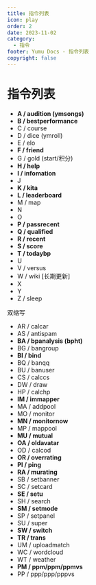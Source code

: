 ```yaml
---
title: 指令列表
icon: play
order: 2
date: 2023-11-02
category:
  - 指令
footer: Yumu Docs - 指令列表
copyright: false
---
```

# 指令列表

- **A / audition (ymsongs)**
- **B / bestperformance**
- C / course
- D / dice (ymroll)
- E / elo
- **F / friend**
- G / gold (start/积分)
- **H / help**
- **I / infomation**
- J
- **K / kita**
- **L / leaderboard**
- M / map
- N
- O
- **P / passrecent**
- **Q / qualified**
- **R / recent**
- **S / score**
- **T / todaybp**
- U
- V / versus
- W / wiki [长期更新]
- X
- Y
- Z / sleep

双缩写

- AR / calcar
- AS / antispam
- **BA / bpanalysis (bpht)**
- BG / bangroup
- **BI / bind**
- BQ / banqq
- BU / banuser
- CS / calccs
- DW / draw
- HP / calchp
- **IM / immapper**
- MA / addpool
- MO / monitor
- **MN / monitornow**
- MP / mappool
- **MU / mutual**
- **OA / oldavatar**
- OD / calcod
- **OR / overrating**
- **PI / ping**
- **RA / murating**
- SB / setbanner
- SC / setcard
- **SE / setu**
- SH / search
- **SM / setmode**
- SP / setpanel
- SU / super
- **SW / switch**
- **TR / trans**
- UM / uploadmatch
- WC / wordcloud
- WT / weather
- **PM / ppm/ppm/ppmvs**
- PP / ppp/ppp/pppvs
